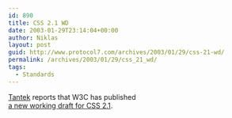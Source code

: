 ```yaml
---
id: 890
title: CSS 2.1 WD
date: 2003-01-29T23:14:04+00:00
author: Niklas
layout: post
guid: http://www.protocol7.com/archives/2003/01/29/css-21-wd/
permalink: /archives/2003/01/29/css_21_wd/
tags:
  - Standards
---
```

<div class='microid-e923f20b7e0d500aa5d8d5656cd4058708feeec6'>
  <p>
    <a href="http://tantek.com/log/2003/01.html#L20030128t1511">Tantek</a> reports that W3C has published<br /> <a href="http://www.w3.org/TR/2003/WD-CSS21-20030128/">a new working draft for CSS 2.1</a>.
  </p>
</div>